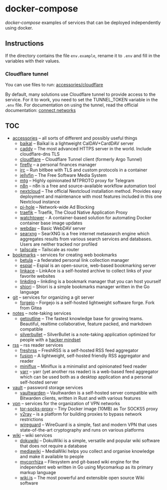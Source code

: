 # docker-compose

_docker-compose_ examples of services that can be deployed independently using docker.

## Instructions

If the directory contains the file `env.example`, rename it to `.env` and fill in the variables with their
values.

### Cloudflare tunnel

You can use files to run: [accessories/cloudflare](./accessories/cloudflare/)

By default, many solutions use Cloudflare tunnel to provide access to the service. For it to work, you need to set the
TUNNEL_TOKEN variable in the `.env` file. For documentation on using the tunnel, read the official documentation:
[connect networks][1]

[1]: https://developers.cloudflare.com/cloudflare-one/connections/connect-networks/

## TOC

- [accessories](./accessories/) – all sorts of different and possibly useful things
  - [baikal](./accessories/baikal/) – Baïkal is a lightweight CalDAV+CardDAV server
  - [caddy](./accessories/caddy/) – The most advanced HTTPS server in the world. Include cloudflare-dns TLS
  - [cloudflare](./accessories/cloudflare/) – Cloudflare Tunnel client (formerly Argo Tunnel)
  - [firefly](./accessories/firefly/) – a personal finances manager
  - [irc](./accessories/irc/) – Run bitlbee with TLS and custom protocols in a container
  - [jellyfin](./accessories/jellyfin/) – The Free Software Media System
  - [mtg](./accessories/mtg/) – Highly opinionated MTPROTO proxy for Telegram
  - [n8n](./accessories/n8n/) – n8n is a free and source-available workflow automation tool
  - [nextcloud](./accessories/nextcloud/) – The official Nextcloud installation method. Provides easy deployment and maintenance with most features included in this one Nextcloud instance
  - [pi-hole](./accessories/pi-hole/) – Network-wide Ad Blocking
  - [traefik](./accessories/traefik/) – Traefik, The Cloud Native Application Proxy
  - [watchtower](./accessories/watchtower/) - A container-based solution for automating Docker container base image updates
  - [webdav](./accessories/webdav/) – Basic WebDAV server
  - [searxng](./accessories/searxng/) – SearXNG is a free internet metasearch engine which aggregates results from various search services and databases. Users are neither tracked nor profiled
  - [tailscale](./accessories/tailscale/) – Tailscale as router
- [bookmarks](./bookmarks/) – services for creating web bookmarks
  - [betula](./bookmarks/betula/) – a federated personal link collection manager
  - [espial](./bookmarks/espial/) – Espial is an open-source, web-based bookmarking server
  - [linkace](./bookmarks/linkace/) – LinkAce is a self-hosted archive to collect links of your favorite websites
  - [linkding](./bookmarks/linkding/) – linkding is a bookmark manager that you can host yourself
  - [shiori](./bookmarks/shiori/) – Shiori is a simple bookmarks manager written in the Go language
- [git](./git/) – services for organizing a git server
  - [forgejo](./git/forgejo/) – Forgejo is a self-hosted lightweight software forge. Fork from Gitea
- [notes](./notes/) – note-taking services
  - [getoutline](./notes/getoutline/) – The fastest knowledge base for growing teams. Beautiful, realtime collaborative, feature packed, and markdown compatible
  - [silverbullet](./notes/silverbullet/) – SilverBullet is a note-taking application optimized for people with a [hacker mindset](https://en.wikipedia.org/wiki/Hacker)
- [rss](./rss/) – rss reader services
  - [freshrss](./rss/freshrss/) – FreshRSS is a self-hosted RSS feed aggregator
  - [fusion](./rss/fusion/) – A lightweight, self-hosted friendly RSS aggregator and reader
  - [miniflux](./rss/miniflux/) – Miniflux is a minimalist and opinionated feed reader
  - [yarr](./rss/yarr/) – yarr (yet another rss reader) is a web-based feed aggregator which can be used both as a desktop application and a personal self-hosted server
- [vault](./vault/) – password storage services
  - [vaultwarden](./vault/vaultwarden/) – Vaultwarden is a self-hosted server compatible with Bitwarden clients, written in Rust and with various features
- [vpn](./vpn/) – services for the organization of VPN networks
  - [tor-socks-proxy](./vpn/tor-socks-proxy/) – Tiny Docker image (10MB) as Tor SOCKS5 proxy
  - [v2ray](./vpn/v2ray/) – is a platform for building proxies to bypass network restrictions
  - [wireguard](./vpn/wireguard/) – WireGuard is a simple, fast and modern VPN that uses state-of-the-art cryptography and runs on various platforms
- [wiki](./wiki/) – wiki services
  - [dokuwiki](./wiki/dokuwiki/) – DokuWiki is a simple, versatile and popular wiki software that does not require a database
  - [mediawiki](./wiki/mediawiki/) – MediaWiki helps you collect and organise knowledge and make it available to people
  - [mycorrhiza](./wiki/mycorrhiza/) – Filesystem and git-based wiki engine for the independent web written in Go using Mycomarkup as its primary markup language
  - [wiki.js](./wiki/wiki.js/) – The most powerful and extensible open source Wiki software
